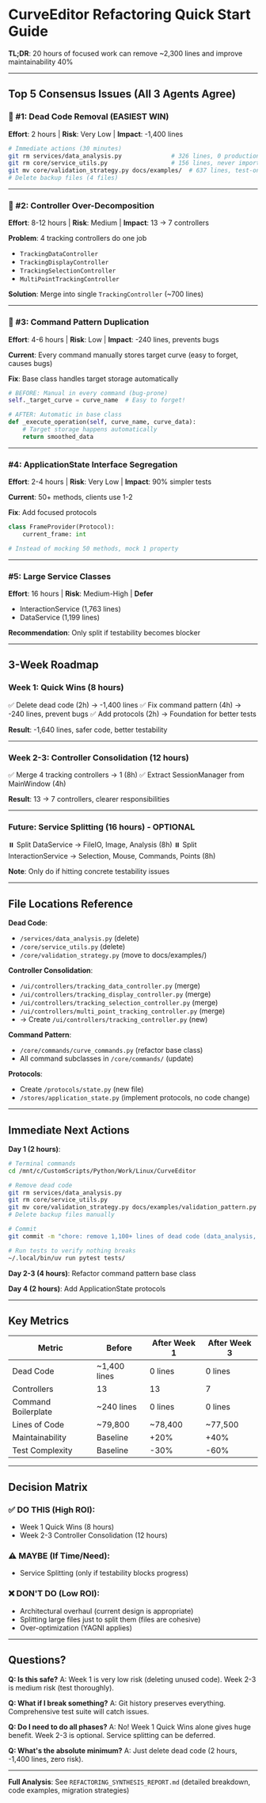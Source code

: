 # CurveEditor Refactoring Quick Start Guide

**TL;DR**: 20 hours of focused work can remove ~2,300 lines and improve maintainability 40%

---

## Top 5 Consensus Issues (All 3 Agents Agree)

### 🥇 #1: Dead Code Removal (EASIEST WIN)
**Effort**: 2 hours | **Risk**: Very Low | **Impact**: -1,400 lines

```bash
# Immediate actions (30 minutes)
git rm services/data_analysis.py              # 326 lines, 0 production usage
git rm core/service_utils.py                  # 156 lines, never imported
git mv core/validation_strategy.py docs/examples/  # 637 lines, test-only
# Delete backup files (4 files)
```

---

### 🥈 #2: Controller Over-Decomposition
**Effort**: 8-12 hours | **Risk**: Medium | **Impact**: 13 → 7 controllers

**Problem**: 4 tracking controllers do one job
- `TrackingDataController`
- `TrackingDisplayController`
- `TrackingSelectionController`
- `MultiPointTrackingController`

**Solution**: Merge into single `TrackingController` (~700 lines)

---

### 🥉 #3: Command Pattern Duplication
**Effort**: 4-6 hours | **Risk**: Low | **Impact**: -240 lines, prevents bugs

**Current**: Every command manually stores target curve (easy to forget, causes bugs)

**Fix**: Base class handles target storage automatically

```python
# BEFORE: Manual in every command (bug-prone)
self._target_curve = curve_name  # Easy to forget!

# AFTER: Automatic in base class
def _execute_operation(self, curve_name, curve_data):
    # Target storage happens automatically
    return smoothed_data
```

---

### #4: ApplicationState Interface Segregation
**Effort**: 2-4 hours | **Risk**: Very Low | **Impact**: 90% simpler tests

**Current**: 50+ methods, clients use 1-2

**Fix**: Add focused protocols
```python
class FrameProvider(Protocol):
    current_frame: int

# Instead of mocking 50 methods, mock 1 property
```

---

### #5: Large Service Classes
**Effort**: 16 hours | **Risk**: Medium-High | **Defer**

- InteractionService (1,763 lines)
- DataService (1,199 lines)

**Recommendation**: Only split if testability becomes blocker

---

## 3-Week Roadmap

### Week 1: Quick Wins (8 hours)
✅ Delete dead code (2h) → -1,400 lines
✅ Fix command pattern (4h) → -240 lines, prevent bugs
✅ Add protocols (2h) → Foundation for better tests

**Result**: -1,640 lines, safer code, better testability

---

### Week 2-3: Controller Consolidation (12 hours)
✅ Merge 4 tracking controllers → 1 (8h)
✅ Extract SessionManager from MainWindow (4h)

**Result**: 13 → 7 controllers, clearer responsibilities

---

### Future: Service Splitting (16 hours) - OPTIONAL
⏸️ Split DataService → FileIO, Image, Analysis (8h)
⏸️ Split InteractionService → Selection, Mouse, Commands, Points (8h)

**Note**: Only do if hitting concrete testability issues

---

## File Locations Reference

**Dead Code**:
- `/services/data_analysis.py` (delete)
- `/core/service_utils.py` (delete)
- `/core/validation_strategy.py` (move to docs/examples/)

**Controller Consolidation**:
- `/ui/controllers/tracking_data_controller.py` (merge)
- `/ui/controllers/tracking_display_controller.py` (merge)
- `/ui/controllers/tracking_selection_controller.py` (merge)
- `/ui/controllers/multi_point_tracking_controller.py` (merge)
- → Create `/ui/controllers/tracking_controller.py` (new)

**Command Pattern**:
- `/core/commands/curve_commands.py` (refactor base class)
- All command subclasses in `/core/commands/` (update)

**Protocols**:
- Create `/protocols/state.py` (new file)
- `/stores/application_state.py` (implement protocols, no code change)

---

## Immediate Next Actions

**Day 1 (2 hours)**:
```bash
# Terminal commands
cd /mnt/c/CustomScripts/Python/Work/Linux/CurveEditor

# Remove dead code
git rm services/data_analysis.py
git rm core/service_utils.py
git mv core/validation_strategy.py docs/examples/validation_pattern.py
# Delete backup files manually

# Commit
git commit -m "chore: remove 1,100+ lines of dead code (data_analysis, service_utils, validation)"

# Run tests to verify nothing breaks
~/.local/bin/uv run pytest tests/
```

**Day 2-3 (4 hours)**: Refactor command pattern base class

**Day 4 (2 hours)**: Add ApplicationState protocols

---

## Key Metrics

| Metric | Before | After Week 1 | After Week 3 |
|--------|--------|--------------|--------------|
| Dead Code | ~1,400 lines | 0 lines | 0 lines |
| Controllers | 13 | 13 | 7 |
| Command Boilerplate | ~240 lines | 0 lines | 0 lines |
| Lines of Code | ~79,800 | ~78,400 | ~77,500 |
| Maintainability | Baseline | +20% | +40% |
| Test Complexity | Baseline | -30% | -60% |

---

## Decision Matrix

### ✅ DO THIS (High ROI):
- Week 1 Quick Wins (8 hours)
- Week 2-3 Controller Consolidation (12 hours)

### ⚠️ MAYBE (If Time/Need):
- Service Splitting (only if testability blocks progress)

### ❌ DON'T DO (Low ROI):
- Architectural overhaul (current design is appropriate)
- Splitting large files just to split them (files are cohesive)
- Over-optimization (YAGNI applies)

---

## Questions?

**Q: Is this safe?**
A: Week 1 is very low risk (deleting unused code). Week 2-3 is medium risk (test thoroughly).

**Q: What if I break something?**
A: Git history preserves everything. Comprehensive test suite will catch issues.

**Q: Do I need to do all phases?**
A: No! Week 1 Quick Wins alone gives huge benefit. Week 2-3 is optional. Service splitting can be deferred.

**Q: What's the absolute minimum?**
A: Just delete dead code (2 hours, -1,400 lines, zero risk).

---

**Full Analysis**: See `REFACTORING_SYNTHESIS_REPORT.md` (detailed breakdown, code examples, migration strategies)

